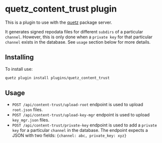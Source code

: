 # quetz_content_trust plugin

This is a plugin to use with the [quetz](https://github.com/mamba-org/quetz) package server.

It generates signed repodata files for different `subdirs` of a particular `channel`.
However, this is only done when a `private key` for that particular `channel` exists in the database.
See `usage` section below for more details.

## Installing

To install use:

```bash
quetz plugin install plugins/quetz_content_trust
```

## Usage

- `POST /api/content-trust/upload-root` endpoint is used to upload `root.json` files.
- `POST /api/content-trust/upload-key-mgr` endpoint is used to upload `key_mgr.json` files.
- `POST /api/content-trust/private-key` endpoint is used to add a `private key` for a particular `channel` in the database. The endpoint expects a JSON with two fields: `{channel: abc, private_key: xyz}`
